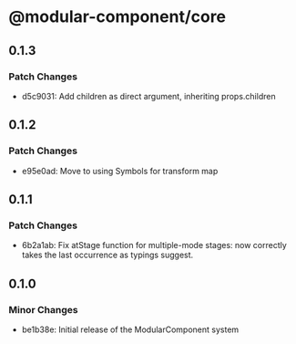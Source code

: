 # @modular-component/core

## 0.1.3

### Patch Changes

- d5c9031: Add children as direct argument, inheriting props.children

## 0.1.2

### Patch Changes

- e95e0ad: Move to using Symbols for transform map

## 0.1.1

### Patch Changes

- 6b2a1ab: Fix atStage function for multiple-mode stages: now correctly takes the last occurrence as typings suggest.

## 0.1.0

### Minor Changes

- be1b38e: Initial release of the ModularComponent system
